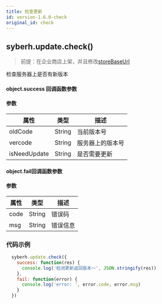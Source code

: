 ```yaml
---
title: 检查更新
id: version-1.6.0-check
original_id: check
---
```


## syberh.update.check()

> 前提：在企业商店上架，并且修改[storeBaseUrl](/docs/app-config.html)
 
检查服务器上是否有新版本


#### object.success 回调函数参数
#### 参数
| 属性           | 类型    | 描述                                 |
| -------------- | ------  | ------------------------------------ |
| oldCode        | String  | 当前版本号                             |
| vercode        | String  | 服务器上的版本号                |
| isNeedUpdate   | String  | 是否需要更新                |

#### object.fail回调函数参数
#### 参数
| 属性 | 类型   | 描述     |
| ---- | ------ | -------- |
| code | String | 错误码   |
| msg  | String | 错误信息 |


### 代码示例
```js
  syberh.update.check({
    success: function(res) {
      console.log('检测更新返回版本～', JSON.stringify(res))
    },
    fail: function(error) {
      console.log('error: ', error.code, error.msg)
    }
  })
```
